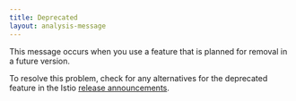 ```yaml
---
title: Deprecated
layout: analysis-message
---
```


This message occurs when you use a feature that is planned for removal in a future version.

To resolve this problem, check for any alternatives for the deprecated feature in the Istio [release announcements](/news/releases/).
